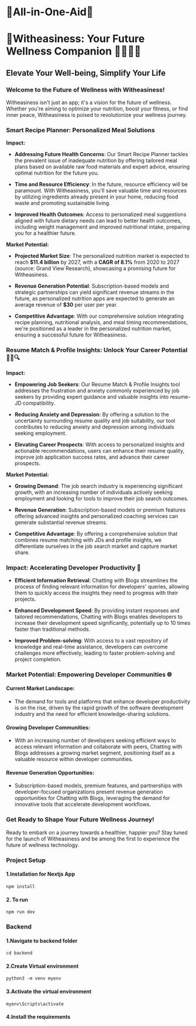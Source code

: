 # 🌟All-in-One-Aid🌟
# 🌟Witheasiness: Your Future Wellness Companion 🌱💪🧘‍♂️

## Elevate Your Well-being, Simplify Your Life

### Welcome to the Future of Wellness with Witheasiness!

Witheasiness isn't just an app; it's a vision for the future of wellness. Whether you're aiming to optimize your nutrition, boost your fitness, or find inner peace, Witheasiness is poised to revolutionize your wellness journey.

### Smart Recipe Planner: Personalized Meal Solutions

**Impact:**

- **Addressing Future Health Concerns**: Our Smart Recipe Planner tackles the prevalent issue of inadequate nutrition by offering tailored meal plans based on available raw food materials and expert advice, ensuring optimal nutrition for the future you.

- **Time and Resource Efficiency**: In the future, resource efficiency will be paramount. With Witheasiness, you'll save valuable time and resources by utilizing ingredients already present in your home, reducing food waste and promoting sustainable living.

- **Improved Health Outcomes**: Access to personalized meal suggestions aligned with future dietary needs can lead to better health outcomes, including weight management and improved nutritional intake, preparing you for a healthier future.

**Market Potential:**

- **Projected Market Size**: The personalized nutrition market is expected to reach **$11.4 billion** by 2027, with a **CAGR of 8.1%** from 2020 to 2027 (source: Grand View Research), showcasing a promising future for Witheasiness.

- **Revenue Generation Potential**: Subscription-based models and strategic partnerships can yield significant revenue streams in the future, as personalized nutrition apps are expected to generate an average revenue of **$30** per user per year.

- **Competitive Advantage**: With our comprehensive solution integrating recipe planning, nutritional analysis, and meal timing recommendations, we're positioned as a leader in the personalized nutrition market, ensuring a successful future for Witheasiness.

### Resume Match & Profile Insights: Unlock Your Career Potential 📝💼🔍

**Impact:**

- **Empowering Job Seekers**: Our Resume Match & Profile Insights tool addresses the frustration and anxiety commonly experienced by job seekers by providing expert guidance and valuable insights into resume-JD compatibility.

- **Reducing Anxiety and Depression**: By offering a solution to the uncertainty surrounding resume quality and job suitability, our tool contributes to reducing anxiety and depression among individuals seeking employment.

- **Elevating Career Prospects**: With access to personalized insights and actionable recommendations, users can enhance their resume quality, improve job application success rates, and advance their career prospects.

**Market Potential:**

- **Growing Demand**: The job search industry is experiencing significant growth, with an increasing number of individuals actively seeking employment and looking for tools to improve their job search outcomes.

- **Revenue Generation**: Subscription-based models or premium features offering advanced insights and personalized coaching services can generate substantial revenue streams.

- **Competitive Advantage**: By offering a comprehensive solution that combines resume matching with JDs and profile insights, we differentiate ourselves in the job search market and capture market share.
### Impact: Accelerating Developer Productivity 🚀

- **Efficient Information Retrieval**: Chatting with Blogs streamlines the process of finding relevant information for developers' queries, allowing them to quickly access the insights they need to progress with their projects.

- **Enhanced Development Speed**: By providing instant responses and tailored recommendations, Chatting with Blogs enables developers to increase their development speed significantly, potentially up to 10 times faster than traditional methods.

- **Improved Problem-solving**: With access to a vast repository of knowledge and real-time assistance, developers can overcome challenges more effectively, leading to faster problem-solving and project completion.

### Market Potential: Empowering Developer Communities 🌐

#### Current Market Landscape:

- The demand for tools and platforms that enhance developer productivity is on the rise, driven by the rapid growth of the software development industry and the need for efficient knowledge-sharing solutions.

#### Growing Developer Communities:

- With an increasing number of developers seeking efficient ways to access relevant information and collaborate with peers, Chatting with Blogs addresses a growing market segment, positioning itself as a valuable resource within developer communities.

#### Revenue Generation Opportunities:

- Subscription-based models, premium features, and partnerships with developer-focused organizations present revenue generation opportunities for Chatting with Blogs, leveraging the demand for innovative tools that accelerate development workflows.


### Get Ready to Shape Your Future Wellness Journey!

Ready to embark on a journey towards a healthier, happier you? Stay tuned for the launch of Witheasiness and be among the first to experience the future of wellness technology.

### Project Setup
#### 1.Installation for Nextjs App
```
npm install
```
#### 2. To run
```
npm run dev
```

### Backend 
#### 1.Navigate to backend folder
```
cd backend
```
#### 2.Create Virtual environment
```
python3 -m venv myenv
```
#### 3.Activate the virtual environment
```
myenv\Scripts\activate
```
#### 4.Install the requirements
```

